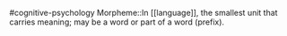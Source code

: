 #cognitive-psychology 
Morpheme::In [[language]], the smallest unit that carries meaning; may be a word or part of a word (prefix). 